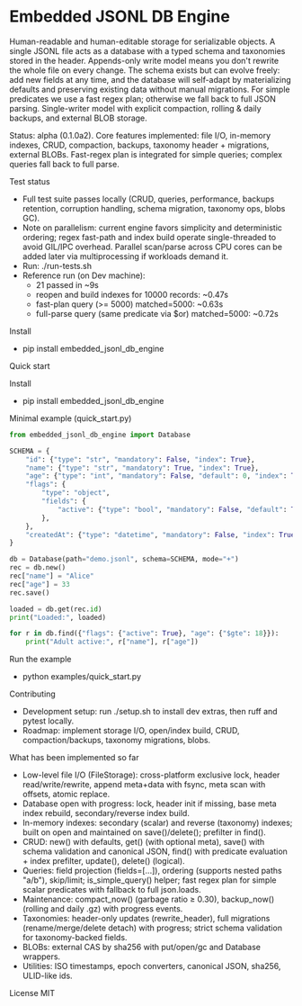 # Embedded JSONL DB Engine

Human-readable and human-editable storage for serializable objects. A single JSONL file acts as a database with a typed schema and taxonomies stored in the header. Appends-only write model means you don't rewrite the whole file on every change. The schema exists but can evolve freely: add new fields at any time, and the database will self-adapt by materializing defaults and preserving existing data without manual migrations. For simple predicates we use a fast regex plan; otherwise we fall back to full JSON parsing. Single-writer model with explicit compaction, rolling & daily backups, and external BLOB storage.

Status: alpha (0.1.0a2). Core features implemented: file I/O, in-memory indexes, CRUD, compaction, backups, taxonomy header + migrations, external BLOBs. Fast-regex plan is integrated for simple queries; complex queries fall back to full parse.

Test status
- Full test suite passes locally (CRUD, queries, performance, backups retention, corruption handling, schema migration, taxonomy ops, blobs GC).
- Note on parallelism: current engine favors simplicity and deterministic ordering; regex fast-path and index build operate single-threaded to avoid GIL/IPC overhead. Parallel scan/parse across CPU cores can be added later via multiprocessing if workloads demand it.
- Run: ./run-tests.sh
- Reference run (on Dev machine):
  - 21 passed in ~9s
  - reopen and build indexes for 10000 records: ~0.47s
  - fast-plan query (>= 5000) matched=5000: ~0.63s
  - full-parse query (same predicate via $or) matched=5000: ~0.72s

Install
- pip install embedded_jsonl_db_engine


Quick start

Install
- pip install embedded_jsonl_db_engine

Minimal example (quick_start.py)
```python
from embedded_jsonl_db_engine import Database

SCHEMA = {
    "id": {"type": "str", "mandatory": False, "index": True},
    "name": {"type": "str", "mandatory": True, "index": True},
    "age": {"type": "int", "mandatory": False, "default": 0, "index": True},
    "flags": {
        "type": "object",
        "fields": {
            "active": {"type": "bool", "mandatory": False, "default": True, "index": True},
        },
    },
    "createdAt": {"type": "datetime", "mandatory": False, "index": True},
}

db = Database(path="demo.jsonl", schema=SCHEMA, mode="+")
rec = db.new()
rec["name"] = "Alice"
rec["age"] = 33
rec.save()

loaded = db.get(rec.id)
print("Loaded:", loaded)

for r in db.find({"flags": {"active": True}, "age": {"$gte": 18}}):
    print("Adult active:", r["name"], r["age"])
```

Run the example
- python examples/quick_start.py

Contributing
- Development setup: run ./setup.sh to install dev extras, then ruff and pytest locally.
- Roadmap: implement storage I/O, open/index build, CRUD, compaction/backups, taxonomy migrations, blobs.

What has been implemented so far
- Low-level file I/O (FileStorage): cross-platform exclusive lock, header read/write/rewrite, append meta+data with fsync, meta scan with offsets, atomic replace.
- Database open with progress: lock, header init if missing, base meta index rebuild, secondary/reverse index build.
- In-memory indexes: secondary (scalar) and reverse (taxonomy) indexes; built on open and maintained on save()/delete(); prefilter in find().
- CRUD: new() with defaults, get() (with optional meta), save() with schema validation and canonical JSON, find() with predicate evaluation + index prefilter, update(), delete() (logical).
- Queries: field projection (fields=[...]), ordering (supports nested paths "a/b"), skip/limit; is_simple_query() helper; fast regex plan for simple scalar predicates with fallback to full json.loads.
- Maintenance: compact_now() (garbage ratio ≥ 0.30), backup_now() (rolling and daily .gz) with progress events.
- Taxonomies: header-only updates (rewrite_header), full migrations (rename/merge/delete detach) with progress; strict schema validation for taxonomy-backed fields.
- BLOBs: external CAS by sha256 with put/open/gc and Database wrappers.
- Utilities: ISO timestamps, epoch converters, canonical JSON, sha256, ULID-like ids.

License
MIT
